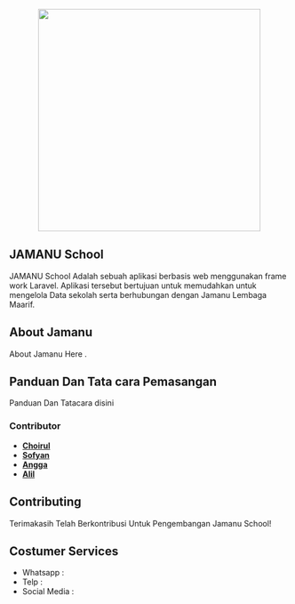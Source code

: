 <p align="center"><a href="https://jamanu.maarifnumalang.id/" target="_blank"><img src="https://jamanu.maarifnumalang.id/assets/dist/img/Logo/jamanu.png" width="400"></a></p>


## JAMANU School

JAMANU School Adalah sebuah aplikasi berbasis web menggunakan frame work Laravel. Aplikasi tersebut bertujuan untuk memudahkan untuk mengelola Data sekolah serta berhubungan dengan Jamanu Lembaga Maarif.


## About Jamanu

About Jamanu Here .

## Panduan Dan Tata cara Pemasangan

Panduan Dan Tatacara disini

### Contributor

- **[Choirul](https://github.com/Koichiro12)**
- **[Sofyan](https://github.com/achmadsofyansec)**
- **[Angga](https://github.com/abogoboga02)**
- **[Alil](https://github.com/NailulIjlalHaq)**


## Contributing

Terimakasih Telah Berkontribusi Untuk Pengembangan Jamanu School!

## Costumer Services

- Whatsapp : 
- Telp :
- Social Media : 
